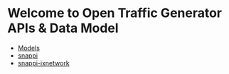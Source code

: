 # Welcome to Open Traffic Generator APIs & Data Model

* [Models](https://github.com/open-traffic-generator/models)
* [snappi](https://github.com/open-traffic-generator/snappi)
* [snappi-ixnetwork](https://github.com/open-traffic-generator/snappi-ixnetwork)


